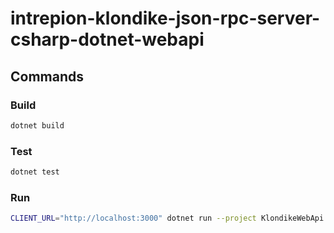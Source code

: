 # intrepion-klondike-json-rpc-server-csharp-dotnet-webapi

## Commands

### Build

```bash
dotnet build
```

### Test

```bash
dotnet test
```

### Run

```bash
CLIENT_URL="http://localhost:3000" dotnet run --project KlondikeWebApi
```

